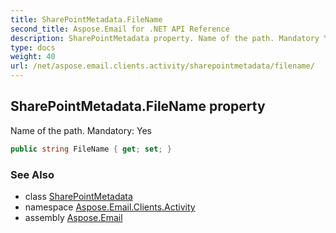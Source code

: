 ```yaml
---
title: SharePointMetadata.FileName
second_title: Aspose.Email for .NET API Reference
description: SharePointMetadata property. Name of the path. Mandatory Yes
type: docs
weight: 40
url: /net/aspose.email.clients.activity/sharepointmetadata/filename/
---
```

## SharePointMetadata.FileName property

Name of the path. Mandatory: Yes

```csharp
public string FileName { get; set; }
```

### See Also

* class [SharePointMetadata](../)
* namespace [Aspose.Email.Clients.Activity](../../sharepointmetadata/)
* assembly [Aspose.Email](../../../)


